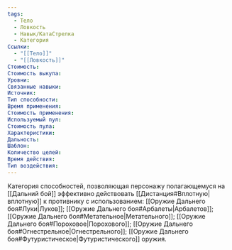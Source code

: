 ```yaml
---
tags:
  - Тело
  - Ловкость
  - Навык/КатаСтрелка
  - Категория
Ссылки:
  - "[[Тело]]"
  - "[[Ловкость]]"
Стоимость:
Стоимость выкупа:
Уровни:
Связанные навыки:
Источник:
Тип способности:
Время применения:
Стоимость применения:
Используемый пул:
Стоимость пула:
Характеристики:
Дальность:
Шаблон:
Количество целей:
Время действия:
Тип воздействия:
---
```

Категория способностей, позволяющая персонажу полагающемуся на [[Дальний бой]] эффективно действовать [[Дистанция#Вплотную|вплотную]] к противнику с использованием: [[Оружие Дальнего боя#Луки|Луков]]; [[Оружие Дальнего боя#Арбалеты|Арбалетов]]; [[Оружие Дальнего боя#Метательное|Метательного]]; [[Оружие Дальнего боя#Пороховое|Порохового]]; [[Оружие Дальнего боя#Огнестрельное|Огнестрельного]]; [[Оружие Дальнего боя#Футуристическое|Футуристического]] оружия.